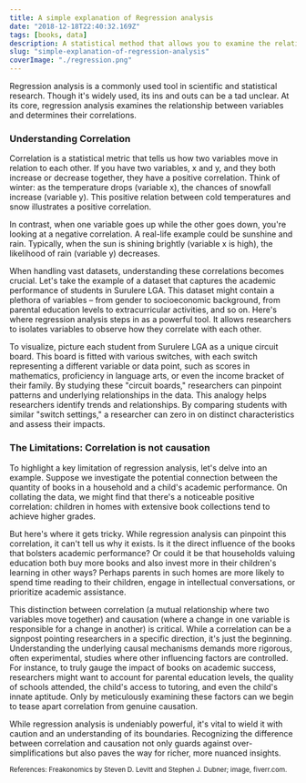 ```yaml
---
title: A simple explanation of Regression analysis
date: "2018-12-18T22:40:32.169Z"
tags: [books, data]
description: A statistical method that allows you to examine the relationship between two or more variables of interest.
slug: "simple-explanation-of-regression-analysis"
coverImage: "./regression.png"
---
```


Regression analysis is a commonly used tool in scientific and statistical research. Though it's widely used, its ins and outs can be a tad unclear. At its core, regression analysis examines the relationship between variables and determines their correlations.

### Understanding Correlation

Correlation is a statistical metric that tells us how two variables move in relation to each other. If you have two variables, x and y, and they both increase or decrease together, they have a positive correlation. Think of winter: as the temperature drops (variable x), the chances of snowfall increase (variable y). This positive relation between cold temperatures and snow illustrates a positive correlation.

In contrast, when one variable goes up while the other goes down, you're looking at a negative correlation. A real-life example could be sunshine and rain. Typically, when the sun is shining brightly (variable x is high), the likelihood of rain (variable y) decreases.

When handling vast datasets, understanding these correlations becomes crucial. Let's take the example of a dataset that captures the academic performance of students in Surulere LGA. This dataset might contain a plethora of variables – from gender to socioeconomic background, from parental education levels to extracurricular activities, and so on. Here's where regression analysis steps in as a powerful tool. It allows researchers to isolates variables to observe how they correlate with each other.

To visualize, picture each student from Surulere LGA as a unique circuit board. This board is fitted with various switches, with each switch representing a different variable or data point, such as scores in mathematics, proficiency in language arts, or even the income bracket of their family. By studying these "circuit boards," researchers can pinpoint patterns and underlying relationships in the data. This analogy helps researchers identify trends and relationships. By comparing students with similar "switch settings," a researcher can zero in on distinct characteristics and assess their impacts.

### The Limitations: Correlation is not causation

To highlight a key limitation of regression analysis, let's delve into an example. Suppose we investigate the potential connection between the quantity of books in a household and a child's academic performance. On collating the data, we might find that there's a noticeable positive correlation: children in homes with extensive book collections tend to achieve higher grades.

But here's where it gets tricky. While regression analysis can pinpoint this correlation, it can't tell us why it exists. Is it the direct influence of the books that bolsters academic performance? Or could it be that households valuing education both buy more books and also invest more in their children's learning in other ways? Perhaps parents in such homes are more likely to spend time reading to their children, engage in intellectual conversations, or prioritize academic assistance.

This distinction between correlation (a mutual relationship where two variables move together) and causation (where a change in one variable is responsible for a change in another) is critical. While a correlation can be a signpost pointing researchers in a specific direction, it's just the beginning. Understanding the underlying causal mechanisms demands more rigorous, often experimental, studies where other influencing factors are controlled. For instance, to truly gauge the impact of books on academic success, researchers might want to account for parental education levels, the quality of schools attended, the child's access to tutoring, and even the child's innate aptitude. Only by meticulously examining these factors can we begin to tease apart correlation from genuine causation.

While regression analysis is undeniably powerful, it's vital to wield it with caution and an understanding of its boundaries. Recognizing the difference between correlation and causation not only guards against over-simplifications but also paves the way for richer, more nuanced insights.

<small>References: Freakonomics by Steven D. Levitt and Stephen J. Dubner; image, fiverr.com.</small>
